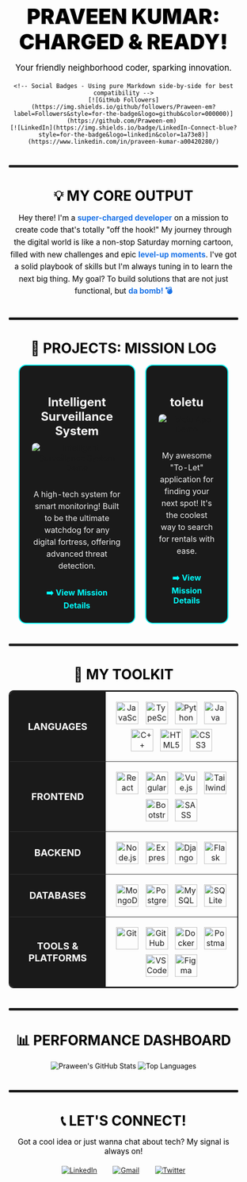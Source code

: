 <div style="padding: 20px; font-family: 'Inter', sans-serif; color: #000000; border-radius: 15px;">

  <!-- Header Section -->
  <div align="center" style="margin-bottom: 40px;">
    <h1 style="color: #000000; font-size: 3em; margin-bottom: 10px; font-weight: 900;">PRAVEEN KUMAR: CHARGED & READY!</h1>
    <p style="font-size: 1.2em; margin-bottom: 20px;">Your friendly neighborhood coder, sparking innovation.</p>
    
    <!-- Social Badges - Using pure Markdown side-by-side for best compatibility -->
    [![GitHub Followers](https://img.shields.io/github/followers/Praween-em?label=Followers&style=for-the-badge&logo=github&color=000000)](https://github.com/Praween-em) 
    [![LinkedIn](https://img.shields.io/badge/LinkedIn-Connect-blue?style=for-the-badge&logo=linkedin&color=1a73e8)](https://www.linkedin.com/in/praveen-kumar-a00420280/)
  </div>

  <div style="width: 100%; height: 5px; background-color: #1A1A1A; margin: 40px 0; border-radius: 2px;"></div>

  <!-- About Me Section -->
  <div style="margin-bottom: 40px;">
    <h2 style="color: #000000; font-size: 2em; margin-bottom: 15px; text-align: center;">💡 MY CORE OUTPUT</h2>
    <p style="line-height: 1.6; text-align: center; max-width: 800px; margin: 0 auto; font-size: 1.1em;">
      Hey there! I'm a <strong style="color: #1a73e8;">super-charged developer</strong> on a mission to create code that's totally "off the hook!" My journey through the digital world is like a non-stop Saturday morning cartoon, filled with new challenges and epic <strong style="color: #1a73e8;">level-up moments</strong>. I've got a solid playbook of skills but I'm always tuning in to learn the next big thing. My goal? To build solutions that are not just functional, but <strong style="color: #1a73e8;">da bomb! 💣</strong>
    </p>
  </div>

  <div style="width: 100%; height: 5px; background-color: #1A1A1A; margin: 40px 0; border-radius: 2px;"></div>

  <!-- Projects Section -->
  <div style="margin-bottom: 40px;">
    <h2 style="color: #000000; font-size: 2em; margin-bottom: 15px; text-align: center;">🚀 PROJECTS: MISSION LOG</h2>
    <table width="100%" style="border-collapse: separate; border-spacing: 20px 0;">
      <tr align="center">
        <td style="background-color: #1A1A1A; padding: 25px; border-radius: 15px; border: 2px solid #00FFFF; vertical-align: top;">
          <h3 style="color: #FFFFFF; font-size: 1.5em; margin-bottom: 10px;"><strong>Intelligent Surveillance System</strong></h3>
          <!-- Placeholder image for project demo - Consider replacing with actual GIF/screenshot -->
          <img src="https://placehold.co/300x150/000000/FFFFFF?text=Project+Demo" alt="Intelligent Surveillance System Demo" style="border-radius: 8px; margin-bottom: 15px; max-width: 100%; height: auto;">
          <p style="color: #F0F0F0; line-height: 1.5; font-size: 1em;">A high-tech system for smart monitoring! Built to be the ultimate watchdog for any digital fortress, offering advanced threat detection.</p>
          <a href="https://github.com/Praween-em/Intelligent-Surveillance-System" style="color: #00FFFF; text-decoration: none; font-weight: bold; display: inline-block; margin-top: 15px;">
            <b>➡️ View Mission Details</b>
          </a>
        </td>
        <td style="background-color: #1A1A1A; padding: 25px; border-radius: 15px; border: 2px solid #00FFFF; vertical-align: top;">
          <h3 style="color: #FFFFFF; font-size: 1.5em; margin-bottom: 10px;"><strong>toletu</strong></h3>
          <!-- Placeholder image for project demo - Consider replacing with actual GIF/screenshot -->
          <img src="https://placehold.co/300x150/000000/FFFFFF?text=Project+Demo" alt="Toletu App Demo" style="border-radius: 8px; margin-bottom: 15px; max-width: 100%; height: auto;">
          <p style="color: #F0F0F0; line-height: 1.5; font-size: 1em;">My awesome "To-Let" application for finding your next spot! It's the coolest way to search for rentals with ease.</p>
          <a href="https://github.com/Praween-em/toletu" style="color: #00FFFF; text-decoration: none; font-weight: bold; display: inline-block; margin-top: 15px;">
            <b>➡️ View Mission Details</b>
          </a>
        </td>
      </tr>
    </table>
  </div>

  <div style="width: 100%; height: 5px; background-color: #1A1A1A; margin: 40px 0; border-radius: 2px;"></div>

  <!-- Skills Section -->
  <div style="margin-bottom: 40px;">
    <h2 style="color: #000000; font-size: 2em; margin-bottom: 15px; text-align: center;">🧰 MY TOOLKIT</h2>
    <table width="100%" style="border-collapse: collapse; max-width: 900px; margin: 0 auto; border: 2px solid #1A1A1A; border-radius: 10px; overflow: hidden;">
      <tr>
        <td align="center" style="background-color: #1A1A1A; color: #FFFFFF; padding: 15px; font-weight: bold; font-size: 1.2em; border-bottom: 1px solid #333;"><strong>LANGUAGES</strong></td>
        <td style="padding: 15px; text-align: center; border-bottom: 1px solid #333;">
          <img src="https://cdn.jsdelivr.net/gh/devicons/devicon@latest/icons/javascript/javascript-original.svg" title="JavaScript" alt="JavaScript" width="45" style="margin: 5px;"/>
          <img src="https://cdn.jsdelivr.net/gh/devicons/devicon@latest/icons/typescript/typescript-original.svg" title="TypeScript" alt="TypeScript" width="45" style="margin: 5px;"/>
          <img src="https://cdn.jsdelivr.net/gh/devicons/devicon@latest/icons/python/python-original.svg" title="Python" alt="Python" width="45" style="margin: 5px;"/>
          <img src="https://cdn.jsdelivr.net/gh/devicons/devicon@latest/icons/java/java-original.svg" title="Java" alt="Java" width="45" style="margin: 5px;"/>
          <img src="https://cdn.jsdelivr.net/gh/devicons/devicon@latest/icons/cplusplus/cplusplus-original.svg" title="C++" alt="C++" width="45" style="margin: 5px;"/>
          <img src="https://cdn.jsdelivr.net/gh/devicons/devicon@latest/icons/html5/html5-original.svg" title="HTML5" alt="HTML5" width="45" style="margin: 5px;"/>
          <img src="https://cdn.jsdelivr.net/gh/devicons/devicon@latest/icons/css3/css3-original.svg" title="CSS3" alt="CSS3" width="45" style="margin: 5px;"/>
        </td>
      </tr>
      <tr>
        <td align="center" style="background-color: #1A1A1A; color: #FFFFFF; padding: 15px; font-weight: bold; font-size: 1.2em; border-bottom: 1px solid #333;"><strong>FRONTEND</strong></td>
        <td style="padding: 15px; text-align: center; border-bottom: 1px solid #333;">
          <img src="https://cdn.jsdelivr.net/gh/devicons/devicon@latest/icons/react/react-original.svg" title="React" alt="React" width="45" style="margin: 5px;"/>
          <img src="https://cdn.jsdelivr.net/gh/devicons/devicon@latest/icons/angular/angular-original.svg" title="Angular" alt="Angular" width="45" style="margin: 5px;"/>
          <img src="https://cdn.jsdelivr.net/gh/devicons/devicon@latest/icons/vuejs/vuejs-original.svg" title="Vue.js" alt="Vue.js" width="45" style="margin: 5px;"/>
          <img src="https://cdn.jsdelivr.net/gh/devicons/devicon@latest/icons/tailwindcss/tailwindcss-original.svg" title="Tailwind CSS" alt="Tailwind CSS" width="45" style="margin: 5px;"/>
          <img src="https://cdn.jsdelivr.net/gh/devicons/devicon@latest/icons/bootstrap/bootstrap-original.svg" title="Bootstrap" alt="Bootstrap" width="45" style="margin: 5px;"/>
          <img src="https://cdn.jsdelivr.net/gh/devicons/devicon@latest/icons/sass/sass-original.svg" title="SASS" alt="SASS" width="45" style="margin: 5px;"/>
        </td>
      </tr>
      <tr>
        <td align="center" style="background-color: #1A1A1A; color: #FFFFFF; padding: 15px; font-weight: bold; font-size: 1.2em; border-bottom: 1px solid #333;"><strong>BACKEND</strong></td>
        <td style="padding: 15px; text-align: center; border-bottom: 1px solid #333;">
          <img src="https://cdn.jsdelivr.net/gh/devicons/devicon@latest/icons/nodejs/nodejs-original-wordmark.svg" title="Node.js" alt="Node.js" width="45" style="margin: 5px;"/>
          <img src="https://cdn.jsdelivr.net/gh/devicons/devicon@latest/icons/express/express-original.svg" title="Express" alt="Express" width="45" style="margin: 5px;"/>
          <img src="https://cdn.jsdelivr.net/gh/devicons/devicon@latest/icons/django/django-plain.svg" title="Django" alt="Django" width="45" style="margin: 5px;"/>
          <img src="https://cdn.jsdelivr.net/gh/devicons/devicon@latest/icons/flask/flask-original.svg" title="Flask" alt="Flask" width="45" style="margin: 5px;"/>
        </td>
      </tr>
      <tr>
        <td align="center" style="background-color: #1A1A1A; color: #FFFFFF; padding: 15px; font-weight: bold; font-size: 1.2em; border-bottom: 1px solid #333;"><strong>DATABASES</strong></td>
        <td style="padding: 15px; text-align: center; border-bottom: 1px solid #333;">
          <img src="https://cdn.jsdelivr.net/gh/devicons/devicon@latest/icons/mongodb/mongodb-original.svg" title="MongoDB" alt="MongoDB" width="45" style="margin: 5px;"/>
          <img src="https://cdn.jsdelivr.net/gh/devicons/devicon@latest/icons/postgresql/postgresql-original.svg" title="PostgreSQL" alt="PostgreSQL" width="45" style="margin: 5px;"/>
          <img src="https://cdn.jsdelivr.net/gh/devicons/devicon@latest/icons/mysql/mysql-original.svg" title="MySQL" alt="MySQL" width="45" style="margin: 5px;"/>
          <img src="https://cdn.jsdelivr.net/gh/devicons/devicon@latest/icons/sqlite/sqlite-original.svg" title="SQLite" alt="SQLite" width="45" style="margin: 5px;"/>
        </td>
      </tr>
        <tr>
        <td align="center" style="background-color: #1A1A1A; color: #FFFFFF; padding: 15px; font-weight: bold; font-size: 1.2em;"><strong>TOOLS & PLATFORMS</strong></td>
        <td style="padding: 15px; text-align: center;">
          <img src="https://cdn.jsdelivr.net/gh/devicons/devicon@latest/icons/git/git-original.svg" title="Git" alt="Git" width="45" style="margin: 5px;"/>
          <img src="https://cdn.jsdelivr.net/gh/devicons/devicon@latest/icons/github/github-original.svg" title="GitHub" alt="GitHub" width="45" style="margin: 5px;"/>
          <img src="https://cdn.jsdelivr.net/gh/devicons/devicon@latest/icons/docker/docker-original.svg" title="Docker" alt="Docker" width="45" style="margin: 5px;"/>
          <img src="https://cdn.jsdelivr.net/gh/devicons/devicon@latest/icons/postman/postman-original.svg" title="Postman" alt="Postman" width="45" style="margin: 5px;"/>
          <img src="https://cdn.jsdelivr.net/gh/devicons/devicon@latest/icons/vscode/vscode-original.svg" title="VS Code" alt="VS Code" width="45" style="margin: 5px;"/>
          <img src="https://cdn.jsdelivr.net/gh/devicons/devicon@latest/icons/figma/figma-original.svg" title="Figma" alt="Figma" width="45" style="margin: 5px;"/>
        </td>
      </tr>
    </table>
  </div>

  <div style="width: 100%; height: 5px; background-color: #1A1A1A; margin: 40px 0; border-radius: 2px;"></div>

  <!-- GitHub Stats Section -->
  <div style="margin-bottom: 40px;">
    <h2 style="color: #000000; font-size: 2em; margin-bottom: 15px; text-align: center;">📊 PERFORMANCE DASHBOARD</h2>
    <p align="center">
      <img src="https://github-readme-stats.vercel.app/api?username=Praween-em&show_icons=true&theme=tokyonight&border_radius=20" alt="Praween's GitHub Stats" />
      <img src="https://github-readme-stats.vercel.app/api/top-langs/?username=Praween-em&layout=compact&theme=tokyonight&border_radius=20" alt="Top Languages" />
    </p>
  </div>

  <div style="width: 100%; height: 5px; background-color: #1A1A1A; margin: 40px 0; border-radius: 2px;"></div>

  <!-- Connect Section -->
  <div style="margin-bottom: 20px;">
    <h2 style="color: #000000; font-size: 2em; margin-bottom: 15px; text-align: center;">📞 LET'S CONNECT!</h2>
    <p style="text-align: center; font-size: 1.1em;">Got a cool idea or just wanna chat about tech? My signal is always on!</p>
    <p align="center" style="margin-top: 20px;">
      <a href="https://www.linkedin.com/in/praveen-kumar-a00420280/" target="_blank"><img src="https://img.icons8.com/color/48/000000/linkedin-circled--v1.png" alt="LinkedIn" style="margin: 0 10px;"/></a>
      &nbsp;
      <a href="mailto:YOUR_EMAIL_HERE@example.com"><img src="https://img.icons8.com/color/48/000000/new-post.png" alt="Gmail" style="margin: 0 10px;"/></a>
      &nbsp;
      <!-- Replace with your actual Twitter handle or remove if not applicable -->
      <a href="https://twitter.com/YOUR_TWITTER_HANDLE" target="_blank"><img src="https://img.icons8.com/color/48/000000/twitter-circled--v1.png" alt="Twitter" style="margin: 0 10px;"/></a>
    </p>
  </div>

</div>
